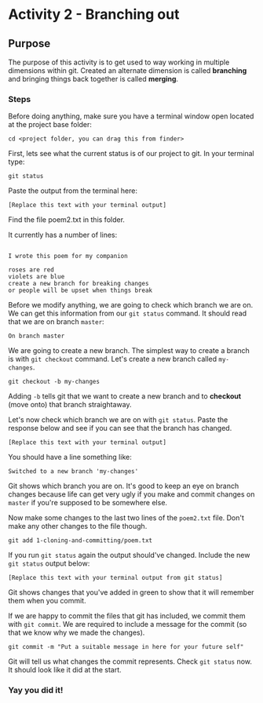 
# Activity 2 - Branching out

## Purpose

The purpose of this activity is to get used to way working in multiple dimensions within git. Created an alternate dimension is called **branching** and bringing things back together is called **merging**.

### Steps

Before doing anything, make sure you have a terminal window open located at the project base folder:

```
cd <project folder, you can drag this from finder>
```

First, lets see what the current status is of our project to git. In your terminal type:

```
git status
```

Paste the output from the terminal here:

```
[Replace this text with your terminal output]
```

Find the file poem2.txt in this folder.

It currently has a number of lines:

```

I wrote this poem for my companion

roses are red
violets are blue
create a new branch for breaking changes
or people will be upset when things break
```

Before we modify anything, we are going to check which branch we are on. We can get this information from our `git status` command. It should read that we are on branch `master`:

```
On branch master
```

We are going to create a new branch. The simplest way to create a branch is with `git checkout` command. Let's create a new branch called `my-changes`.

```
git checkout -b my-changes
```

Adding `-b` tells git that we want to create a new branch and to **checkout** (move onto) that branch straightaway.

Let's now check which branch we are on with `git status`. Paste the response below and see if you can see that the branch has changed.

```
[Replace this text with your terminal output]
```

You should have a line something like:

```
Switched to a new branch 'my-changes'
```

Git shows which branch you are on. It's good to keep an eye on branch changes because life can get very ugly if you make and commit changes on `master` if you're supposed to be somewhere else.

Now make some changes to the last two lines of the `poem2.txt` file. Don't make any other changes to the file though.

```
git add 1-cloning-and-committing/poem.txt
```

If you run `git status` again the output should've changed. Include the new `git status` output below:

```
[Replace this text with your terminal output from git status]
```

Git shows changes that you've added in green to show that it will remember them when you commit.

If we are happy to commit the files that git has included, we commit them with `git commit`. We are required to include a message for the commit (so that we know why we made the changes).

```
git commit -m "Put a suitable message in here for your future self"
```

Git will tell us what changes the commit represents. Check `git status` now. It should look like it did at the start.

### Yay you did it!
